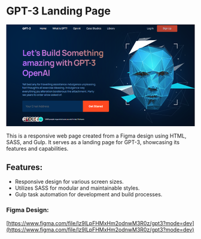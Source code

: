 # GPT-3 Landing Page

![GPT3-img-img](GPT3.png)

This is a responsive web page created from a Figma design using HTML, SASS, and Gulp. It serves as a landing page for GPT-3, showcasing its features and capabilities.

## Features:

- Responsive design for various screen sizes.
- Utilizes SASS for modular and maintainable styles.
- Gulp task automation for development and build processes.

### Figma Design:

[https://www.figma.com/file/lz9lLpFHMxHm2odnwM3R0z/gpt3?mode=dev](https://www.figma.com/file/lz9lLpFHMxHm2odnwM3R0z/gpt3?mode=dev)
